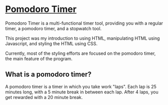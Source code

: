 # [Pomodoro Timer](https://gogilbert.github.io/pomodaro/)
Pomodoro Timer is a multi-functional timer tool, providing you with a regular timer, a pomodoro timer, and a stopwatch tool.

This project was my introduction to using HTML, manipulating HTML using Javascript, and styling the HTML using CSS.

Currently, most of the styling efforts are focused on the pomodoro timer, the main feature of the program.

## What is a pomodoro timer?
A pomodoro timer is a timer in which you take work "laps". Each lap is 25 minutes long, with a 5 minute break in between each lap. After 4 laps, you get rewarded with a 20 minute break.

